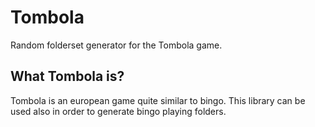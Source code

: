# Tombola
Random folderset generator for the Tombola game.

## What Tombola is?
Tombola is an european game quite similar to bingo.
This library can be used also in order to generate bingo playing folders.
